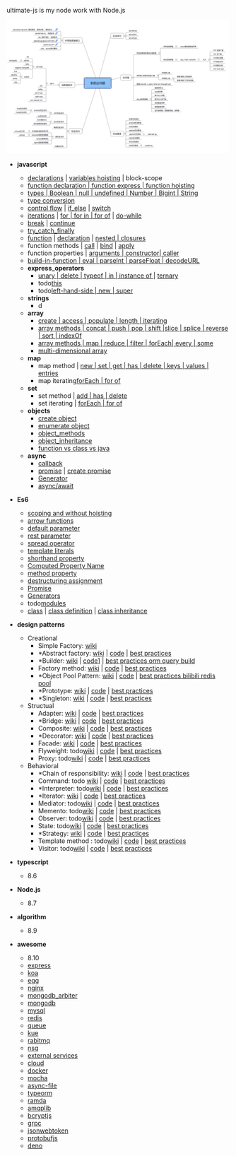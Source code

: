 
ultimate-js is my node work with Node.js

![Alt text](./system.png)

- **javascript**
  - [declarations](./javascript/declarations/declarations.js) | [variables hoisting](./javascript/declarations/variable_hoisting.js) | block-scope  
  - [function declaration | function express | function hoisting](javascript/function/function_declarate.js)
  - [types | Boolean | null | undefined | Number | Bigint | String](./javascript/types/types.js)   
  - [type conversion](./javascript/types/type_conversion.js)
  - [control flow](./javascript/control_flow) | [if_else](./javascript/control_flow/if_else.js) | [switch](./javascript/control_flow/switch.js)
  - [iterations](./javascript/iterations) | [for | for in | for of](./javascript/iterations/for.js)  | [do-while](./javascript/iterations/do_while.js) 
  - [break](./javascript/terminates_statement/terminates.js) | [continue](./javascript/terminates_statement/terminates.js)
  - [try_catch_finally](./javascript/exception_handling/try_catch_finally.js)
  - [function](./javascript/function) | [declaration](./javascript/function/function_declarate.js) | [nested | closures](./javascript/function/function_nested_closures.js) 
  - function methods | [call](./javascript/function/function_methods_call.js) | [bind](./javascript/function/function_methods_bind.js) | [apply](./javascript/function/function_methods_apply.js)
  - function properties | [arguments | constructor| caller ](./javascript/function/function_properties.js)
  - [build-in-function | eval | parseInt | parseFloat | decodeURL](./javascript/build_in_functions/build_in_function.js)
  - **express_operators**
     - [unary | delete | typeof | in | instance of ](./javascript/expressions_operators/unary_ternary.js) | [ternary](./javascript/expressions_operators/unary_ternary.js)
     - todo[this](./javascript/expressions_operators/this.js)
     - todo[left-hand-side | new | super](./javascript/expressions_operators/new_super.js)
  -  **strings**
     - d
  -  **array**
     - [create | access | populate | length | iterating](./javascript/array/create_access.js)
     - [array methods | concat | push | pop | shift |slice | splice | reverse | sort | indexOf](./javascript/array/array_methods_operator.js)
     - [array methods | map | reduce | filter | forEach| every | some ](./javascript/array/array_methods_iterating.js)
     - [multi-dimensional array](./javascript/array/2d_object_array.js)
  -  **map** 
     - map method | [new | set | get | has | delete | keys | values | entries](./javascript/map/map.js)
     - map iterating[forEach | for of](./javascript/map/map.js)
  -  **set** 
     - set method | [add | has | delete ](./javascript/set/set.js)
     - set iterating | [forEach | for of](./javascript/set/set.js)
  -  **objects** 
     -  [create object](./javascript/objects/create_objects.js)
     -  [enumerate object](./javascript/objects/enumerate_objects.js)
     -  [object_methods](./javascript/objects/objects_methods.js)
     -  [object_inheritance](./javascript/objects/objects_inheritance.js)
     -  [function vs class vs java](./javascript/objects/function_vs_class_vs_java.js)
  -  **async**  
     -  [callback](./javascript/async/callback/callback.js)
     -  [promise](./javascript/async/promise/promise.js) | [create promise](./javascript/async/promise/create_promise.js)
     -  [Generator](./javascript/async/Generator/generator.js)
     -  [async/await](./javascript/async/async_await/async_await.js)    
- **Es6**
   - [scoping and without hoisting](./es6/scoped.js)
   - [arrow functions](./es6/arrow_functions/arrow_function.js)
   - [default parameter](es6/parameter/default_parameter.js)
   - [rest parameter](./es6/parameter/rest_parameter.js)
   - [spread operator](./es6/parameter/rest_parameter.js)
   - [template literals](./es6/template_literal.js)
   - [shorthand property](es6/object_properties/shorthand_property.js)
   - [Computed Property Name](es6/object_properties/computed_property_name.js)
   - [method property](./es6/build_in_methods/build_in_methods.js)   
   - [destructuring assignment](./es6/destructuring/destructuring.js)
   - [Promise](./javascript/async/promise/promise.js)
   - [Generators](./javascript/async/Generator/generator.js)
   - todo[modules](./es6)
   - [class](./es6/classes) | [class definition](./es6/classes/class_definition.js) | [class inheritance](./es6/classes/class_inheritance.js)
   
- **design patterns**  
  - Creational
    - Simple Factory: [wiki](https://en.wikipedia.org/wiki/Factory_(object-oriented_programming)) 
    - *Abstract factory: [wiki](https://en.wikipedia.org/wiki/Abstract_factory_pattern) | [code](design-patterns/creational/abstract_factory/abstract_factory.js) | [best practices]()
    - *Builder: [wiki](https://en.wikipedia.org/wiki/Builder_pattern) | [code1](design-patterns/creational/builder/builder.js) | [best practices orm query build]() 
    - Factory method: [wiki](https://en.wikipedia.org/wiki/Factory_method_pattern) | [code](design-patterns/creational/factory_method/factory_method.js) | [best practices]()
    - *Object Pool Pattern: [wiki](https://golangbyexample.com/golang-object-pool/) | [code]() | [best practices bilibili redis pool]() 
    - *Prototype: [wiki](https://en.wikipedia.org/wiki/Prototype_pattern) | [code]() | [best practices]() 
    - *Singleton: [wiki](https://en.wikipedia.org/wiki/Singleton_pattern) | [code](./design-patterns/creational/singleton/singleton.js) | [best practices]() 
  - Structual
    - Adapter: [wiki](https://en.wikipedia.org/wiki/Adapter_pattern) | [code]() | [best practices]() 
    - *Bridge: [wiki](https://en.wikipedia.org/wiki/Bridge_pattern) | [code]() | [best practices]() 
    - Composite: [wiki](https://en.wikipedia.org/wiki/Composite_pattern) | [code]() | [best practices]() 
    - *Decorator: [wiki](https://en.wikipedia.org/wiki/Decorator_pattern) | [code]() | [best practices]() 
    - Facade: [wiki](https://en.wikipedia.org/wiki/Facade_pattern) | [code]() | [best practices]() 
    - Flyweight: todo[wiki]() | [code]() | [best practices]() 
    - Proxy: todo[wiki]() | [code]() | [best practices]() 
  - Behavioral
    - *Chain of responsibility: [wiki]() | [code]() | [best practices]() 
    - Command: todo [wiki]() | [code]() | [best practices]() 
    - *Interpreter: todo[wiki]() | [code]() | [best practices]() 
    - *Iterator: [wiki]() | [code]() | [best practices]() 
    - Mediator: todo[wiki]() | [code]() | [best practices]() 
    - Memento: todo[wiki]() | [code]() | [best practices]() 
    - Observer: todo[wiki]() | [code]() | [best practices]() 
    - State: todo[wiki]() | [code]() | [best practices]() 
    - *Strategy: [wiki]() | [code]() | [best practices]() 
    - Template method : todo[wiki]() | [code]() | [best practices]() 
    - Visitor: todo[wiki]() | [code]() | [best practices]() 

- **typescript**
   - 8.6

- **Node.js**
   - 8.7
  
- **algorithm**  
   - 8.9
  

- **awesome**
  - 8.10
  - [express]()
  - [koa]()
  - [egg]()
  - [nginx](./docs/nginx.md)
  - [mongodb_arbiter](./docs/mongodb_arbiter.md)
  - [mongodb](./docs/mongodb.md) 
  - [mysql](./docs/mysql.md)
  - [redis](./docs/redis.md)
  - [queue]() 
  - [kue]() 
  - [rabitmq]() 
  - [nsq](./docs/queue.md)
  - [external services](./docs/external_services.md)
  - [cloud](./docs/cloud.md)
  - [docker](./docs/docker.md)
  - [mocha](./docs/mocha.md)
  - [async-file]()
  - [typeorm]()
  - [ramda]()
  - [amqplib]()
  - [bcryptjs]()
  - [grpc]()
  - [jsonwebtoken]()
  - [protobufjs]()
  - [deno]()
  